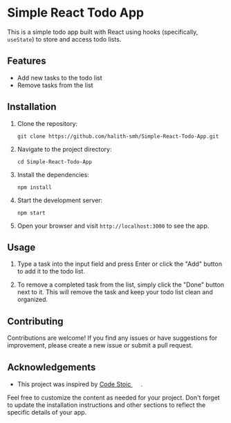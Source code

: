 # Simple React Todo App

This is a simple todo app built with React using hooks (specifically, `useState`) to store and access todo lists.

## Features

- Add new tasks to the todo list
- Remove tasks from the list

## Installation

1. Clone the repository:

   ```
   git clone https://github.com/halith-smh/Simple-React-Todo-App.git
   ```

2. Navigate to the project directory:

   ```
   cd Simple-React-Todo-App
   ```

3. Install the dependencies:

   ```
   npm install
   ```

4. Start the development server:

   ```
   npm start
   ```

5. Open your browser and visit `http://localhost:3000` to see the app.

## Usage

1. Type a task into the input field and press Enter or click the "Add" button to add it to the todo list.


2. To remove a completed task from the list, simply click the "Done" button next to it. This will remove the task and keep your todo list clean and organized.

## Contributing

Contributions are welcome! If you find any issues or have suggestions for improvement, please create a new issue or submit a pull request.

## Acknowledgements

- This project was inspired by [ Code Stoic <img width="15px" src="https://www.svgrepo.com/show/13671/youtube.svg" />](https://youtube.com/playlist?list=PLSsAz5wf2lkK_ekd0J__44KG6QoXetZza) .

Feel free to customize the content as needed for your project. Don't forget to update the installation instructions and other sections to reflect the specific details of your app.
